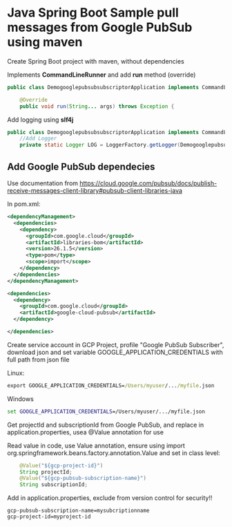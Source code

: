 # Java Spring Boot Sample pull messages from Google PubSub  using maven

Create Spring Boot project with maven, without dependencies

Implements **CommandLineRunner** and add **run** method (override)

```java
public class DemogooglepubsubsubscriptorApplication implements CommandLineRunner {

	@Override
	public void run(String... args) throws Exception {
```

Add logging using **slf4j**

```java
public class DemogooglepubsubsubscriptorApplication implements CommandLineRunner {
    //Add Logger
	private static Logger LOG = LoggerFactory.getLogger(DemogooglepubsubsubscriptorApplication.class);
```

## Add Google PubSub dependecies

Use documentation from https://cloud.google.com/pubsub/docs/publish-receive-messages-client-library#pubsub-client-libraries-java


In pom.xml:

```xml
<dependencyManagement>
  <dependencies>
    <dependency>
      <groupId>com.google.cloud</groupId>
      <artifactId>libraries-bom</artifactId>
      <version>26.1.5</version>
      <type>pom</type>
      <scope>import</scope>
    </dependency>
  </dependencies>
</dependencyManagement>

<dependencies>
  <dependency>
    <groupId>com.google.cloud</groupId>
    <artifactId>google-cloud-pubsub</artifactId>
  </dependency>

</dependencies>
```

Create service account in GCP Project, profile "Google PubSub Subscriber", download json and set variable GOOGLE_APPLICATION_CREDENTIALS with full path from json file

Linux:
```cmd
export GOOGLE_APPLICATION_CREDENTIALS=/Users/myuser/.../myfile.json 
```

Windows
```cmd
set GOOGLE_APPLICATION_CREDENTIALS=/Users/myuser/.../myfile.json 
````

Get projectId and subscriptionId from Google PubSub, and replace in application.properties, usea @Value annotation for use

Read value in code, use Value annotation, ensure using import org.springframework.beans.factory.annotation.Value and set in class level:

```java
	@Value("${gcp-project-id}")
	String projectId;
	@Value("${gcp-pubsub-subscription-name}")
	String subscriptionId;
```

Add in application.properties, exclude from version control for security!!

```properties
gcp-pubsub-subscription-name=mysubcriptionname
gcp-project-id=myproject-id
```